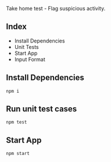 Take home test - Flag suspicious activity.

## Index
* Install Dependencies
* Unit Tests
* Start App
* Input Format

## Install Dependencies
```
npm i
```

## Run unit test cases

```
npm test
```


## Start App

```
npm start
```

